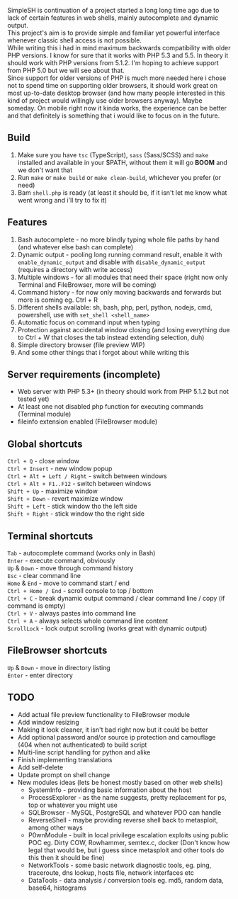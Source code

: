 SimpleSH is continuation of a project started a long long time ago due to lack of certain features in web shells, mainly autocomplete and dynamic output.  
This project's aim is to provide simple and familiar yet powerful interface whenever classic shell access is not possible.  
While writing this i had in mind maximum backwards compatibility with older PHP versions. I know for sure that it works with PHP 5.3 and 5.5. In theory it should work with PHP versions from 5.1.2. I'm hoping to achieve support from PHP 5.0 but we will see about that.  
Since support for older versions of PHP is much more needed here i chose not to spend time on supporting older browsers, it should work great on most up-to-date desktop browser (and how many people interested in this kind of project would willingly use older browsers anyway). Maybe someday. On mobile right now it kinda works, the experience can be better and that definitely is something that i would like to focus on in the future.  

## Build
1. Make sure you have `tsc` (TypeScript), `sass` (Sass/SCSS) and `make` installed and available in your $PATH, without them it will go **BOOM** and we don't want that
2. Run `make` or `make build` or `make clean-build`, whichever you prefer (or need)
3. Bam `shell.php` is ready (at least it should be, if it isn't let me know what went wrong and i'll try to fix it)

## Features
1. Bash autocomplete - no more blindly typing whole file paths by hand (and whatever else bash can complete)
2. Dynamic output - pooling long running command result, enable it with `enable_dynamic_output` and disable with `disable_dynamic_output` (requires a directory with write access)
3. Multiple windows - for all modules that need their space (right now only Terminal and FileBrowser, more will be coming)
4. Command history - for now only moving backwards and forwards but more is coming eg. Ctrl + R
5. Different shells available: sh, bash, php, perl, python, nodejs, cmd, powershell, use with `set_shell <shell_name>`
6. Automatic focus on command input when typing
7. Protection against accidental window closing (and losing everything due to Ctrl + W that closes the tab instead extending selection, duh)
8. Simple directory browser (file preview WIP)
9. And some other things that i forgot about while writing this

## Server requirements (incomplete)
* Web server with PHP 5.3+ (in theory should work from PHP 5.1.2 but not tested yet)
* At least one not disabled php function for executing commands (Terminal module)
* fileinfo extension enabled (FileBrowser module)

## Global shortcuts
`Ctrl + Q` - close window  
`Ctrl + Insert` - new window popup  
`Ctrl + Alt + Left / Right` - switch between windows  
`Ctrl + Alt + F1..F12` - switch between windows  
`Shift + Up` - maximize window  
`Shift + Down` - revert maximize window  
`Shift + Left` - stick window tho the left side  
`Shift + Right` - stick window tho the right side  

## Terminal shortcuts
`Tab` - autocomplete command (works only in Bash)  
`Enter` - execute command, obviously  
`Up` & `Down` - move through command history  
`Esc` - clear command line  
`Home` & `End` - move to command start / end  
`Ctrl + Home / End` - scroll console to top / bottom  
`Ctrl + C` - break dynamic output command / clear command line / copy (if command is empty)  
`Ctrl + V` - always pastes into command line  
`Ctrl + A` - always selects whole command line content  
`ScrollLock` - lock output scrolling (works great with dynamic output)  

## FileBrowser shortcuts
`Up` & `Down` - move in directory listing  
`Enter` - enter directory  

## TODO
* Add actual file preview functionality to FileBrowser module
* Add window resizing
* Making it look cleaner, it isn't bad right now but it could be better
* Add optional password and/or source ip protection and camouflage (404 when not authenticated) to build script
* Multi-line script handling for python and alike
* Finish implementing translations
* Add self-delete
* Update prompt on shell change
* New modules ideas (lets be honest mostly based on other web shells)
  * SystemInfo - providing basic information about the host
  * ProcessExplorer - as the name suggests, pretty replacement for ps, top or whatever you might use
  * SQLBrowser - MySQL, PostgreSQL and whatever PDO can handle
  * ReverseShell - maybe providing reverse shell back to metasploit, among other ways
  * P0wnModule - built in local privilege escalation exploits using public POC eg. Dirty COW, Rowhammer, semtex.c, docker (Don't know how legal that would be, but i guess since metasploit and other tools do this then it should be fine)
  * NetworkTools - some basic network diagnostic tools, eg. ping, traceroute, dns lookup, hosts file, network interfaces etc
  * DataTools - data analysis / conversion tools eg. md5, random data, base64, histograms
